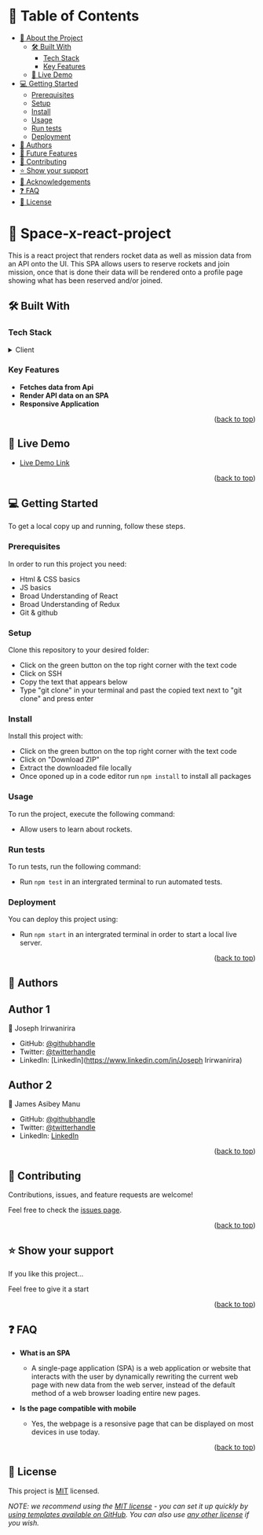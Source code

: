 
<!-- TABLE OF CONTENTS -->

# 📗 Table of Contents

- [📖 About the Project](#about-project)
  - [🛠 Built With](#built-with)
    - [Tech Stack](#tech-stack)
    - [Key Features](#key-features)
  - [🚀 Live Demo](#live-demo)
- [💻 Getting Started](#getting-started)
  - [Prerequisites](#prerequisites)
  - [Setup](#setup)
  - [Install](#install)
  - [Usage](#usage)
  - [Run tests](#run-tests)
  - [Deployment](#triangular_flag_on_post-deployment)
- [👥 Authors](#authors)
- [🔭 Future Features](#future-features)
- [🤝 Contributing](#contributing)
- [⭐️ Show your support](#support)
- [🙏 Acknowledgements](#acknowledgements)
- [❓ FAQ](#faq)
- [📝 License](#license)

<!-- PROJECT DESCRIPTION -->

# 📖 Space-x-react-project <a name="about-project"></a>

This is a react project that renders rocket data as well as mission data from an API onto the UI. This SPA allows users to reserve rockets and join mission, once that is done their data will be rendered onto a profile page showing what has been reserved and/or joined.

## 🛠 Built With <a name="built-with"></a>

### Tech Stack <a name="tech-stack"></a>

<details>
  <summary>Client</summary>
  <ul>
    <li><a href="https://reactjs.org/">React.js</a></li>
    <li><a href="https://redux.js.org/">Redux</a></li>
    <li><a href="https://www.javascript.com/">JS</a></li>
    <li><a href="https://code.visualstudio.com/">Visual Studio</a></li>
    <li><a href="https://webpack.js.org/">Webpack</a></li>
    <li><a href="https://eslint.org/">Eslint</a></li>
    <li><a href="https://stylelint.io/">Stylelint</a></li>
    <li><a href="https://babeljs.io/">Babel</a></li>
    <li><a href="https://jestjs.io/">Jest</a></li>
  </ul>
</details>


<!-- Features -->

### Key Features <a name="key-features"></a>

- **Fetches data from Api**
- **Render API data on an SPA**
- **Responsive Application**

<p align="right">(<a href="#readme-top">back to top</a>)</p>

<!-- LIVE DEMO -->

## 🚀 Live Demo <a name="live-demo"></a>

- [Live Demo Link](https://deploy-preview-32--strong-heliotrope-adde83.netlify.app)

<p align="right">(<a href="#readme-top">back to top</a>)</p>

<!-- GETTING STARTED -->

## 💻 Getting Started <a name="getting-started"></a>

To get a local copy up and running, follow these steps.

### Prerequisites

In order to run this project you need:
- Html & CSS basics
- JS basics
- Broad Understanding of React
- Broad Understanding of Redux
- Git & github


<!--
Example command:

```sh
 gem install rails
```
 -->

### Setup

Clone this repository to your desired folder:
- Click on the green button on the top right corner with the text code
- Click on SSH
- Copy the text that appears below 
- Type "git clone" in your terminal and past the copied text next to "git clone" and press enter
<!--
Example commands:

```sh
  cd my-folder
  git clone git@github.com:myaccount/my-project.git
```
--->

### Install

Install this project with:
- Click on the green button on the top right corner with the text code
- Click on "Download ZIP"
- Extract the downloaded file locally
- Once oponed up in a code editor run `npm install` to install all packages

<!--
Example command:

```sh
  cd my-project
  gem install
```
--->

### Usage

To run the project, execute the following command:
- Allow users to learn about rockets.

<!--
Example command:

```sh
  rails server
```
--->

### Run tests

To run tests, run the following command:
- Run `npm test` in an intergrated terminal to run automated tests.
<!--
Example command:

```sh
  bin/rails test test/models/article_test.rb
```
--->

### Deployment

You can deploy this project using:
- Run `npm start` in an intergrated terminal in order to start a local live server.
<!--
Example:

```sh

```
 -->

<p align="right">(<a href="#readme-top">back to top</a>)</p>

<!-- AUTHORS -->

## 👥 Authors <a name="authors"></a>
   ## Author 1
👤 Joseph Irirwanirira

- GitHub: [@githubhandle](https://github.com/Irirwanirira)
- Twitter: [@twitterhandle](https://twitter.com/iri_joseph)
- LinkedIn: [LinkedIn](https://www.linkedin.com/in/Joseph Irirwanirira)

## Author 2
👤 James Asibey Manu

- GitHub: [@githubhandle](https://github.com/jaamanu)
- Twitter: [@twitterhandle](https://twitter.com/JamesAsibeyManu)
- LinkedIn: [LinkedIn](https://www.linkedin.com/in/jamesasibeymanu/)

<p align="right">(<a href="#readme-top">back to top</a>)</p>

<!-- CONTRIBUTING -->

## 🤝 Contributing <a name="contributing"></a>

Contributions, issues, and feature requests are welcome!

Feel free to check the [issues page](https://github.com/Daron976/React-group-project/issues). 

<p align="right">(<a href="#readme-top">back to top</a>)</p>

<!-- SUPPORT -->

## ⭐️ Show your support <a name="support"></a>

If you like this project...

Feel free to give it a start

<p align="right">(<a href="#readme-top">back to top</a>)</p>

<!-- FAQ (optional) -->

## ❓ FAQ <a name="faq"></a>

- **What is an SPA**

  - A single-page application (SPA) is a web application or website that interacts with the user by dynamically rewriting the current web page with new data from the web server, instead of the default method of a web browser loading entire new pages. 

- **Is the page compatible with mobile**

  - Yes, the webpage is a resonsive page that can be displayed on most devices in use today.

<p align="right">(<a href="#readme-top">back to top</a>)</p>

<!-- LICENSE -->

## 📝 License <a name="license"></a>

This project is [MIT](./LICENSE) licensed.

_NOTE: we recommend using the [MIT license](https://choosealicense.com/licenses/mit/) - you can set it up quickly by [using templates available on GitHub](https://docs.github.com/en/communities/setting-up-your-project-for-healthy-contributions/adding-a-license-to-a-repository). You can also use [any other license](https://choosealicense.com/licenses/) if you wish._
